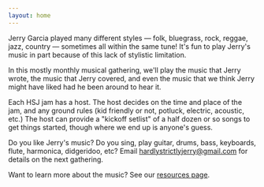 ```yaml
---
layout: home
---
```


Jerry Garcia played many different styles &mdash; folk, bluegrass, rock, reggae, jazz, country &mdash; sometimes all within the same tune! It's fun to play Jerry's music in part because of this lack of stylistic limitation.

In this mostly monthly musical gathering, we'll play the music that Jerry wrote, the music that Jerry covered, and even the music that we think Jerry might have liked had he been around to hear it.

Each HSJ jam has a host.  The host decides on the time and place of the jam, and any ground rules (kid friendly or not, potluck, electric, acoustic, etc.) The host can provide a "kickoff setlist" of a half dozen or so songs to get things started, though where we end up is anyone's guess.

Do you like Jerry's music? Do you sing, play guitar, drums, bass, keyboards, flute, harmonica, didgeridoo, etc? Email <a href="mailto:hardlystrictlyjerry@gmail.com">hardlystrictlyjerry@gmail.com</a> for details on the next gathering.

Want to learn more about the music? See our [resources page](/resources).


